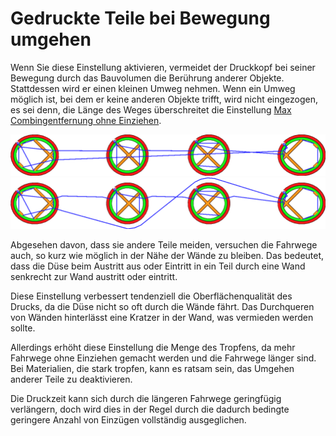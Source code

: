 Gedruckte Teile bei Bewegung umgehen
====
Wenn Sie diese Einstellung aktivieren, vermeidet der Druckkopf bei seiner Bewegung durch das Bauvolumen die Berührung anderer Objekte. Stattdessen wird er einen kleinen Umweg nehmen. Wenn ein Umweg möglich ist, bei dem er keine anderen Objekte trifft, wird nicht eingezogen, es sei denn, die Länge des Weges überschreitet die Einstellung [Max Combingentfernung ohne Einziehen](retraction_combing_max_distance.md).

<!--screenshot {
"image_path": "travel_avoid_other_parts_disabled.png",
"models": [{"script": "spike_curve.scad"}],
"camera_position": [0, 0, 116],
"structures": ["travels", "helpers", "shell", "infill", "starts"],
"settings": {
    "retraction_enable": false,
    "travel_avoid_other_parts": false
},
"minimum_layer": 549,
"layer": 550,
"colours": 64
}-->
<!--screenshot {
"image_path": "travel_avoid_other_parts_enabled.png",
"models": [{"script": "spike_curve.scad"}],
"camera_position": [0, 0, 116],
"structures": ["travels", "helpers", "shell", "infill", "starts"],
"settings": {
    "retraction_enable": false,
    "travel_avoid_other_parts": true
},
"minimum_layer": 549,
"layer": 550,
"colours": 64
}-->
![Wenn deaktiviert, können Fahrwege durch andere Teile führen](../images/travel_avoid_other_parts_disabled.png)
![Wenn aktiviert, umgehen die Fahrwege andere Teile](../images/travel_avoid_other_parts_enabled.png)

Abgesehen davon, dass sie andere Teile meiden, versuchen die Fahrwege auch, so kurz wie möglich in der Nähe der Wände zu bleiben. Das bedeutet, dass die Düse beim Austritt aus oder Eintritt in ein Teil durch eine Wand senkrecht zur Wand austritt oder eintritt.

Diese Einstellung verbessert tendenziell die Oberflächenqualität des Drucks, da die Düse nicht so oft durch die Wände fährt. Das Durchqueren von Wänden hinterlässt eine Kratzer in der Wand, was vermieden werden sollte.

Allerdings erhöht diese Einstellung die Menge des Tropfens, da mehr Fahrwege ohne Einziehen gemacht werden und die Fahrwege länger sind. Bei Materialien, die stark tropfen, kann es ratsam sein, das Umgehen anderer Teile zu deaktivieren.

Die Druckzeit kann sich durch die längeren Fahrwege geringfügig verlängern, doch wird dies in der Regel durch die dadurch bedingte geringere Anzahl von Einzügen vollständig ausgeglichen.